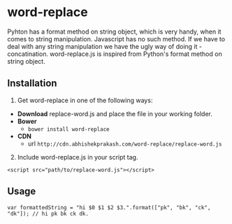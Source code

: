 # word-replace

Pyhton has a format method on string object, which is very handy, when it comes to string manipulation. Javascript has no such method. If we have to deal with any string manipulation we have the ugly way of doing it - concatination.
word-replace.js is inspired from Python's format method on string object.

Installation
-----------

1. Get word-replace in one of the following ways:
  - **Download** replace-word.js and place the file in your working folder.
  - **Bower**
    - ```bower install word-replace```
  - **CDN**
    - url ``` http://cdn.abhishekprakash.com/word-replace/replace-word.js ```

2. Include word-replace.js in your script tag.

  ``` <script src="path/to/replace-word.js"></script> ```


Usage
-----

    var formattedString = "hi $0 $1 $2 $3.".format(["pk", "bk", "ck", "dk"]); // hi pk bk ck dk.

